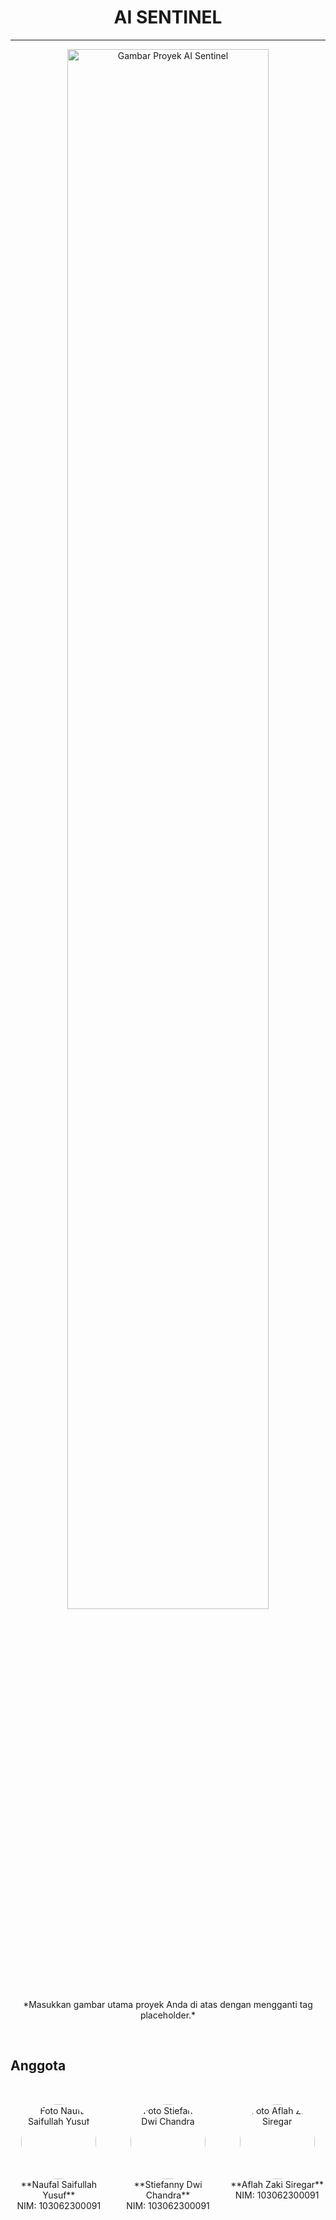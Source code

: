 <div align="center">
  <h1><b>AI SENTINEL</b></h1>
</div>

---

<div align="center">
  <!-- Tempatkan tag gambar proyek Anda di sini -->
  <!-- Contoh: ![Gambar Proyek AI Sentinel](path/to/your/project-image.jpg) -->
  <!-- Atau cukup placeholder untuk menandakan tempat gambar -->
  <img src="[placeholder_project_image.png](https://github.com/lasakawatch/AI_Sentinel/blob/main/Lain-Lain/Screenshot%202025-04-29%20235159.png)" alt="Gambar Proyek AI Sentinel" style="max-width: 600px; width: 80%;"> <!-- Sesuaikan max-width/width sesuai kebutuhan -->
  <br>
  *Masukkan gambar utama proyek Anda di atas dengan mengganti tag placeholder.*
</div>

<br> <!-- Baris kosong untuk pemisah visual -->

## Anggota

<br> <!-- Baris kosong untuk pemisah visual -->

<div style="display: flex; justify-content: space-around; flex-wrap: wrap; gap: 20px;"> <!-- Menggunakan flexbox untuk tata letak horizontal, dengan gap untuk jarak antar item -->

  <div style="text-align: center; flex-basis: 150px;"> <!-- Setiap blok anggota. flex-basis mengatur lebar dasar item. text-align: center untuk konten di dalamnya. -->
    <!-- Tempatkan foto anggota pertama di sini -->
    <!-- Contoh: <img src="path/to/naufal_photo.jpg" alt="Foto Naufal Saifullah Yusuf" style="width: 120px; height: 120px; object-fit: cover; border-radius: 50%;"> --> <!-- Tambah style circular dan ukuran -->
    <img src="placeholder_photo_naufal.png" alt="Foto Naufal Saifullah Yusuf" style="width: 120px; height: 120px; object-fit: cover; border-radius: 50%;"> <!-- Contoh ukuran medium (120x120) dan circular -->
    <br>
    **Naufal Saifullah Yusuf**
    <br>
    NIM: 103062300091
  </div>

  <div style="text-align: center; flex-basis: 150px;">
    <!-- Tempatkan foto anggota kedua di sini -->
    <!-- Contoh: <img src="path/to/stiefanny_photo.jpg" alt="Foto Stiefanny Dwi Chandra" style="width: 120px; height: 120px; object-fit: cover; border-radius: 50%;"> -->
    <img src="placeholder_photo_stiefanny.png" alt="Foto Stiefanny Dwi Chandra" style="width: 120px; height: 120px; object-fit: cover; border-radius: 50%;">
    <br>
    **Stiefanny Dwi Chandra**
    <br>
    NIM: 103062300091
  </div>

  <div style="text-align: center; flex-basis: 150px;">
    <!-- Tempatkan foto anggota ketiga di sini -->
    <!-- Contoh: <img src="path/to/aflah_photo.jpg" alt="Foto Aflah Zaki Siregar" style="width: 120px; height: 120px; object-fit: cover; border-radius: 50%;"> -->
    <img src="placeholder_photo_aflah.png" alt="Foto Aflah Zaki Siregar" style="width: 120px; height: 120px; object-fit: cover; border-radius: 50%;">
    <br>
    **Aflah Zaki Siregar**
    <br>
    NIM: 103062300091
  </div>

</div> <!-- Penutup div flexbox anggota -->

<br> <!-- Baris kosong setelah anggota -->

<!-- Anda bisa menambahkan bagian lain di bawah ini seperti deskripsi proyek, instalasi, dll. -->
